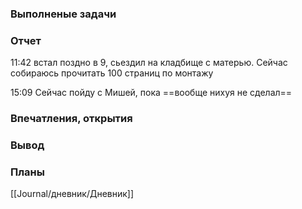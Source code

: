 ### Выполненые задачи

### Отчет

11:42 встал поздно в 9, сьездил на кладбище с матерью. Сейчас собираюсь прочитать 100 страниц по монтажу

15:09 Сейчас пойду с Мишей, пока ==вообще нихуя не сделал==

### Впечатления, открытия

### Вывод

### Планы

[[Journal/дневник/Дневник]]